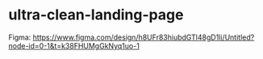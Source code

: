 # ultra-clean-landing-page

Figma: https://www.figma.com/design/h8UFr83hiubdGTl48gD1li/Untitled?node-id=0-1&t=k38FHUMgGkNyq1uo-1
